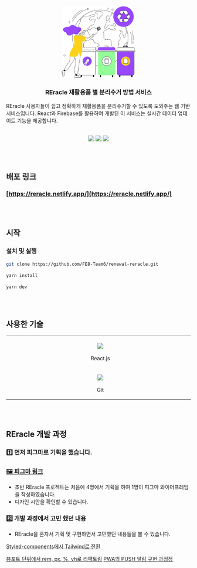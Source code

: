 <br/>

<div align="center">
  <img src="/public/images/loginPageImg.png" width="200px" alt="Reracle 로고 사진입니다." />
</div>

<h3 align="center">
    REracle 재활용품 별 분리수거 방법 서비스
</h3>
<p align="center">

REracle 사용자들이 쉽고 정확하게 재활용품을 분리수거할 수 있도록 도와주는 웹 기반 서비스입니다. React와 Firebase를 활용하여 개발된 이 서비스는 실시간 데이터 업데이트 기능을 제공합니다.

</p>

<br/>
<div align="center">
  <img src="https://github.com/user-attachments/assets/bfef76b8-68e6-4ac4-9523-f01e62dfcb9c" width="30%" />
  <img src="https://github.com/user-attachments/assets/3aeaf770-03fa-443e-af5d-ebfb10625d73" width="30%" />
  <img src="https://github.com/user-attachments/assets/5f67b1bb-338d-40ee-87a0-92bb8a7f1643" width="30%" />
</div>

<br/><br />

## 배포 링크

### [https://reracle.netlify.app/](https://reracle.netlify.app/)

<br/><br/>

## 시작

### 설치 및 실행

```bash
git clone https://github.com/FE8-Team6/renewal-reracle.git
```

```bash
yarn install
```

```bash
yarn dev
```

<br/><br/>

## 사용한 기술

<table>
  <tbody>
    <tr>
     <td align="center" valign="middle">
        <div>
          <img src="https://upload.wikimedia.org/wikipedia/commons/c/ca/1x1.png" width="500" height="1" />
          <img width="50" src="https://upload.wikimedia.org/wikipedia/commons/a/a7/React-icon.svg" />
          <p align="center">
            React.js
          </p>
        </div>
      </td>
      <td align="center" valign="middle">
        <div>
          <img src="https://upload.wikimedia.org/wikipedia/commons/c/ca/1x1.png" width="500" height="1" />
          <img width="50" src="https://upload.wikimedia.org/wikipedia/commons/thumb/4/4c/Typescript_logo_2020.svg/640px-Typescript_logo_2020.svg.png" />
          <p align="center">
            TypeScript
          <p>
        </div>
      </td>
      <td align="center" valign="middle">
        <div>
          <img src="https://upload.wikimedia.org/wikipedia/commons/c/ca/1x1.png" width="500" height="1" />
          <img width="50" src="https://upload.wikimedia.org/wikipedia/commons/f/f1/Vitejs-logo.svg" />
          <p align="center">
            Vite
          </P>
        </div>
      </td>
      <td align="center" valign="middle">
        <div>
          <img src="https://upload.wikimedia.org/wikipedia/commons/c/ca/1x1.png" width="500" height="1" />
          <img width="40" src="https://upload.wikimedia.org/wikipedia/commons/d/d5/Tailwind_CSS_Logo.svg" />
          <p align="center">
            TailwindCSS
          </p>
        </div>
      </td>
            <td align="center" valign="middle">
        <div>
          <img src="https://upload.wikimedia.org/wikipedia/commons/c/ca/1x1.png" width="500" height="1" />
          <img width="40" src="https://upload.wikimedia.org/wikipedia/commons/4/46/Touchicon-180.png" />
          <p align="center">
            Firebase
          </p>
        </div>
      </td>
    </tr>
    <tr>
      <td align="center" valign="middle">
        <div>
          <img src="https://upload.wikimedia.org/wikipedia/commons/c/ca/1x1.png" width="500" height="1" />
          <img width="50" src="https://upload.wikimedia.org/wikipedia/commons/e/e0/Git-logo.svg" />
          <p align="center">
            Git
          </p>
        </div>
      </td>
      <td align="center" valign="middle">
        <div>
          <img src="https://upload.wikimedia.org/wikipedia/commons/c/ca/1x1.png" width="500" height="1" />
          <img width="50" src="https://upload.wikimedia.org/wikipedia/commons/thumb/e/e3/ESLint_logo.svg/256px-ESLint_logo.svg.png" />
          <p align="center">
            Eslint
          </p>
        </div>
      </td>
      <td align="center" valign="middle">
        <div>
          <img src="https://upload.wikimedia.org/wikipedia/commons/c/ca/1x1.png" width="500" height="1" />
          <img width="50" src="https://prettier.io/icon.png" />
          <p align="center">
            Prettier
          </p>
        </div>
      </td>
      <td align="center" valign="middle">
        <div>
          <img src="https://upload.wikimedia.org/wikipedia/commons/c/ca/1x1.png" width="500" height="1" />
          <img width="50" src="https://upload.wikimedia.org/wikipedia/commons/d/d5/Progressive_Web_Apps_Logo.svg" />
          <p align="center">
            PWA
          </p>
        </div>
      </td>
    </tr>
  </tbody>
</table>

<br/><br/>

## REracle 개발 과정

### 1️⃣ 먼저 피그마로 기획을 했습니다.

### [🖼️ 피그마 링크](https://www.figma.com/design/rEXJRUKlp9Mkb7XeR6jPlf/%EC%9E%AC%ED%99%9C%EC%9A%A9%EC%A0%95%EB%B3%B4-%ED%94%84%EB%A1%9C%EC%A0%9D%ED%8A%B8?node-id=0-1&node-type=canvas&t=jmZkWg7pCGFI6jqY-0)

- 초반 REracle 프로젝트는 처음에 4명에서 기획을 하여 1명이 피그마 와이어프레임을 작성하였습니다.
- 디자인 시안을 확인할 수 있습니다.

### 2️⃣ 개발 과정에서 고민 했던 내용

- REracle을 혼자서 기획 및 구현하면서 고민했던 내용들을 볼 수 있습니다.

[Styled-components에서 Tailwind로 전환](https://yho7955.tistory.com/55)

[뷰포트 단위에서 rem, px, %, vh로 리팩토링](https://wiggly-baroness-02b.notion.site/rem-px-vh-1236a40423b880deb679cc9cbdf706e9)
[PWA의 PUSH 알림 구현 과정정](https://yho7955.tistory.com/56)

<br/><br/>

